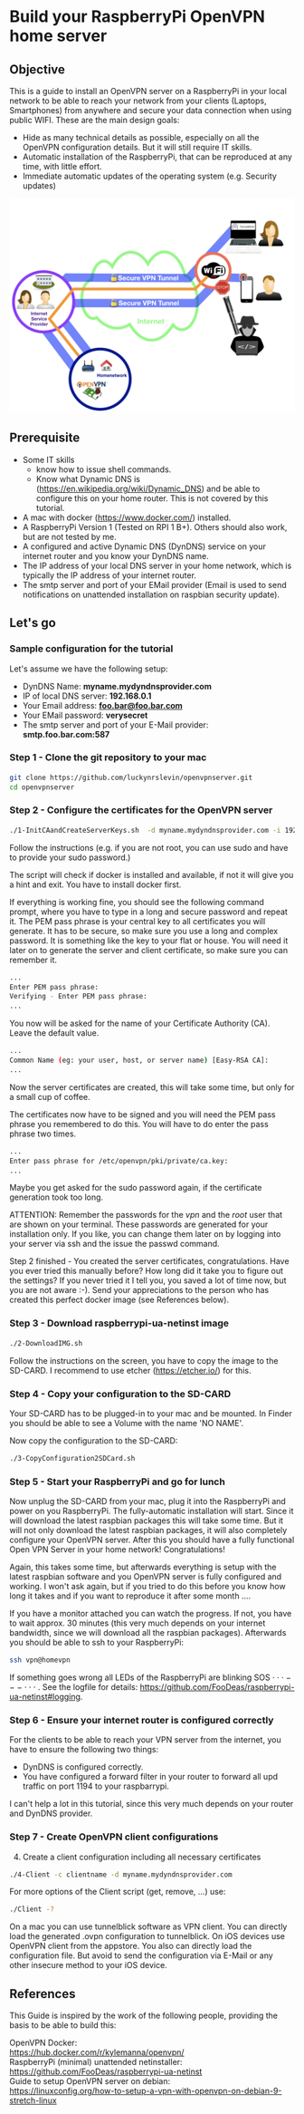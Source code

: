 # Build your RaspberryPi OpenVPN home server

## Objective
This is a guide to install an OpenVPN server on a RaspberryPi in your local network to be able to reach your network from your clients (Laptops, Smartphones) from anywhere and secure your data connection when using public WIFI.
These are the main design goals:
- Hide as many technical details as possible, especially on all the OpenVPN configuration details. But it will still require IT skills.
- Automatic installation of the RaspberryPi, that can be reproduced at any time, with little effort.
- Immediate automatic updates of the operating system (e.g. Security updates)

![Image of OpenVPN HomeServer](https://raw.githubusercontent.com/luckynrslevin/openvpnserver/master/OpenVPN-Homeserver.png)

## Prerequisite
- Some IT skills
    - know how to issue shell commands.
    - Know what Dynamic DNS is (https://en.wikipedia.org/wiki/Dynamic_DNS) and be able to configure this on your home router. This is not covered by this tutorial.
- A mac with docker (https://www.docker.com/) installed.
- A RaspberryPi Version 1 (Tested on RPI 1 B+). Others should also work, but are not tested by me.
- A configured and active Dynamic DNS (DynDNS) service on your internet router and you know your DynDNS name.
- The IP address of your local DNS server in your home network, which is typically the IP address of your internet router.
- The smtp server and port of your EMail provider (Email is used to send notifications on unattended installation on raspbian security update).

## Let's go

### Sample configuration for the tutorial
Let's assume we have the following setup:
- DynDNS Name: **myname.mydyndnsprovider.com**
- IP of local DNS server: **192.168.0.1**
- Your Email address: **foo.bar@foo.bar.com**
- Your EMail password: **verysecret**
- The smtp server and port of your E-Mail provider: **smtp.foo.bar.com:587**

### Step 1 - Clone the git repository to your mac
```sh
git clone https://github.com/luckynrslevin/openvpnserver.git
cd openvpnserver
```

### Step 2 - Configure the certificates for the OpenVPN server
```sh
./1-InitCAandCreateServerKeys.sh  -d myname.mydyndnsprovider.com -i 192.168.0.1  -e foo.bar@foo.bar.com -s smtp.foo.bar.com:587 -p verysecret
```
Follow the instructions (e.g. if you are not root, you can use sudo and have to provide your sudo password.)

The script will check if docker is installed and available, if not it will give you a hint and exit. You have to install docker first.

If everything is working fine, you should see the following command prompt, where you have to type in a long and secure password and repeat it. The PEM pass phrase is your central key to all certificates you will generate. It has to be secure, so make sure you use a long and complex password. It is something like the key to your flat or house. You will need it later on to generate the server and client certificate, so make sure you can remember it.
```sh
...
Enter PEM pass phrase:
Verifying - Enter PEM pass phrase:
...
```

You now will be asked for the name of your Certificate Authority (CA). Leave the default value.
```sh
...
Common Name (eg: your user, host, or server name) [Easy-RSA CA]:
...
```
Now the server certificates are created, this will take some time, but only for a small cup of coffee.

The certificates now have to be signed and you will need the PEM pass phrase you remembered to do this. You will have to do enter the pass phrase two times.
```sh
...
Enter pass phrase for /etc/openvpn/pki/private/ca.key:
...
```
Maybe you get asked for the sudo password again, if the certificate generation took too long.

ATTENTION: Remember the passwords for the *vpn* and the *root* user that are shown on your terminal. These passwords are generated for your installation only. If you like, you can change them later on by logging into your server via ssh and the issue the passwd command.

Step 2 finished - You created the server certificates, congratulations. Have you ever tried this manually before? How long did it take you to figure out the settings? If you never tried it I tell you, you saved a lot of time now, but you are not aware :-). Send your appreciations to the person who has created this perfect docker image (see References below).

### Step 3 - Download raspberrypi-ua-netinst image
```sh
./2-DownloadIMG.sh
```
Follow the instructions on the screen, you have to copy the image to the SD-CARD.
I recommend to use etcher (https://etcher.io/) for this.

### Step 4 - Copy your configuration to the SD-CARD

Your SD-CARD has to be plugged-in to your mac and be mounted. In Finder you should be able to see a Volume with the name 'NO NAME'.

Now copy the configuration to the SD-CARD:
```sh
./3-CopyConfiguration2SDCard.sh
```
### Step 5 - Start your RaspberryPi and go for lunch
Now unplug the SD-CARD from your mac, plug it into the RaspberryPi and power on you RaspberryPi. The fully-automatic installation will start. Since it will download the latest raspbian packages this will take some time. But it will not only download the latest raspbian packages, it will also completely configure your OpenVPN server. After this you should have a fully functional Open VPN Server in your home network! Congratulations!

Again, this takes some time, but afterwards everything is setup with the latest raspbian software and you OpenVPN server is fully configured and working. I won't ask again, but if you tried to do this before you know how long it takes and if you want to reproduce it after some month ....

If you have a monitor attached you can watch the progress. If not, you have to wait approx. 30 minutes (this very much depends on your internet bandwidth, since we will download all the raspbian packages). Afterwards you should be able to ssh to your RaspberryPi:
```sh
ssh vpn@homevpn
```
If something goes wrong all LEDs of the RaspberryPi are blinking SOS · · · − − − · · · .
See the logfile for details: https://github.com/FooDeas/raspberrypi-ua-netinst#logging.

### Step 6 - Ensure your internet router is configured correctly
For the clients to be able to reach your VPN server from the internet, you have to ensure the following two things:
- DynDNS is configured correctly.
- You have configured a forward filter in your router to forward all upd traffic on port 1194 to your raspbarrypi.

I can't help a lot in this tutorial, since this very much depends on your router and DynDNS provider.

### Step 7 - Create OpenVPN client configurations
4) Create a client configuration including all necessary certificates
```sh
./4-Client -c clientname -d myname.mydyndnsprovider.com
```
For more options of the Client script (get, remove, ...) use:
```sh
./Client -?
```

On a mac you can use tunnelblick software as VPN client. You can directly load the generated <clientname>.ovpn configuration to tunnelblick.
On iOS devices use OpenVPN client from the appstore. You also can directly load the configuration file. But avoid to send the configuration via E-Mail or any other insecure method to your iOS device.

## References
This Guide is inspired by the work of the following people, providing the basis to be able to build this:

OpenVPN Docker:  
https://hub.docker.com/r/kylemanna/openvpn/  
RaspberryPi (minimal) unattended netinstaller:  
https://github.com/FooDeas/raspberrypi-ua-netinst  
Guide to setup OpenVPN server on debian:  
https://linuxconfig.org/how-to-setup-a-vpn-with-openvpn-on-debian-9-stretch-linux
